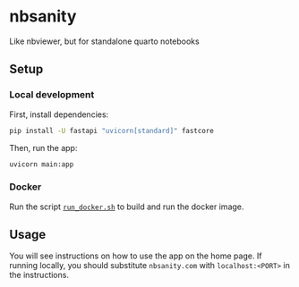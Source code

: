 # nbsanity

Like nbviewer, but for standalone quarto notebooks

## Setup

### Local development

First, install dependencies:

```bash
pip install -U fastapi "uvicorn[standard]" fastcore
```
    
Then, run the app:

```bash
uvicorn main:app
```

### Docker

Run the script [`run_docker.sh`](./run_docker.sh) to build and run the docker image.  

## Usage

You will see instructions on how to use the app on the home page.  If running locally, you should substitute `nbsanity.com` with `localhost:<PORT>` in the instructions.
